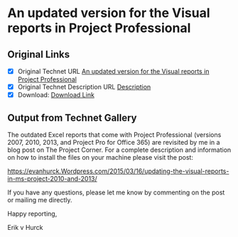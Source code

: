 # An updated version for the Visual reports in Project Professional

## Original Links

- [x] Original Technet URL [An updated version for the Visual reports in Project Professional](https://gallery.technet.microsoft.com/An-updated-version-for-the-da120217)
- [x] Original Technet Description URL [Description](https://gallery.technet.microsoft.com/An-updated-version-for-the-da120217/description)
- [x] Download: [Download Link](Download\ExcelReportTemplates.zip)

## Output from Technet Gallery

The outdated Excel reports that come with Project Professional (versions 2007, 2010, 2013, and Project Pro for Office 365) are revisited by me in a blog post on The Project Corner. For a complete description and information on how to install the files  on your machine please visit the post:

https://evanhurck.Wordpress.com/2015/03/16/updating-the-visual-reports-in-ms-project-2010-and-2013/

If you have any questions, please let me know by commenting on the post or mailing me directly.

Happy reporting,

Erik v Hurck


